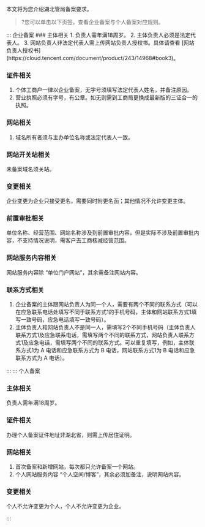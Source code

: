 本文将为您介绍湖北管局备案要求。
>?您可以单击以下页签，查看企业备案与个人备案对应规则。


<dx-tabs>
::: 企业备案
### 主体相关
1. 负责人需年满18周岁。
2. 主体负责人必须是法定代表人。
3. 网站负责人非法定代表人需上传网站负责人授权书。具体请查看 [网站负责人授权书](https://cloud.tencent.com/document/product/243/14968#book3)。

### 证件相关
1. 个体工商户一律以企业备案，无字号须填写法定代表人姓名，并备注原因。
2. 营业执照必须有字号，有公章。如无则需到工商局更换成最新版的三证合一的执照。


### 网站相关
1. 域名所有者须与主办单位名称或法定代表人一致。

### 网站开关站相关
未备案域名须关站。

### 变更相关
企业变更为企业只接受更名，需要同时附更名函；其他情况不允许变更主体。

### 前置审批相关
单位名称、经营范围、网站名称涉及到前置审批内容，但是实际不涉及前置审批内容，不支持情况说明，需客户去工商核减经营范围。

### 网站服务内容相关
网站服务内容除 “单位门户网站”，其余需备注网站内容。

### 联系方式相关
1. 企业备案的主体跟网站负责人为同一个人，需要有两个不同的联系方式（可以在应急联系电话处填写不同于联系方式1的手机号码，主体和网站联系方式1填写一致号码，应急电话填写一致号码）。
2. 主体负责人和网站负责人不是同一人，需填写2个不同手机号码（主体负责人联系方式1及应急联系电话，需填写两个不同的联系方式，网站负责人联系方式1及应急电话，需填写两个不同的联系方式。可以重复填写，例如，主体联系方式1为 A 电话和应急联系方式为 B 电话，网站联系方式1为 B 电话和应急联系方式为 A 电话）。

:::
::: 个人备案
### 主体相关
负责人需年满18周岁。

### 证件相关
办理个人备案证件地址非湖北省，则需上传居住证明。

### 网站相关
1. 首次备案和新增网站，每次都只允许备案一个网站。
2. 个人网站服务内容 “个人空间/博客”，其余必须加备注，说明网站内容。

### 变更相关
个人不允许变更为个人，个人不允许变更为企业。

:::
</dx-tabs>


